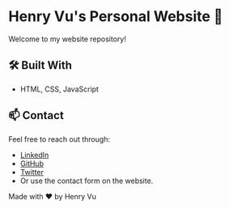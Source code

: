 # Henry Vu's Personal Website 👋

Welcome to my website repository!

## 🛠️ Built With

- HTML, CSS, JavaScript

## 📫 Contact

Feel free to reach out through:
- [LinkedIn](https://www.linkedin.com/in/henry-vu27/)
- [GitHub](https://github.com/HenryVu27)
- [Twitter](https://x.com/HenryVu65366184)
- Or use the contact form on the website.

Made with ❤️ by Henry Vu 
